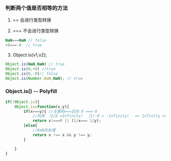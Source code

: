 ### 判断两个值是否相等的方法

1. ==
会进行类型转换

2. === 不会进行类型转换
```js
NaN===NaN // false
+0===-0  // true
```

3. Object.is(v1,v2);
```js
Object.is(NaN,NaN) // true
Object.is(0,+0) //true
Object.is(0,-0)// false
Object.is(Number.NaN,NaN); // true
```


### Object.is() -- Polyfill
```js
if(!Object.is){
    Object.is=function(x,y){
        if(x===y){ //主要和===区别 0 ===-0 
            //利用 （1/0 =Infinity） （1/-0 = -Infinity）  => Infinity ===-Infinity 结果为false
            return x!===0 || (1/x=== 1/y);
        }else{
            //NaN的处理
            return x !== x && y !== y;
        } 

    }
}
```